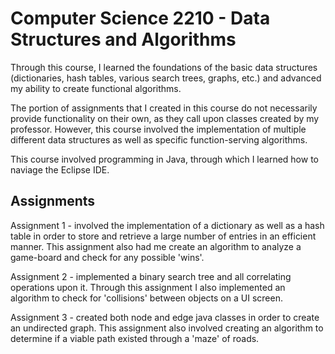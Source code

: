 # Computer Science 2210 - Data Structures and Algorithms

Through this course, I learned the foundations of the basic data structures (dictionaries, hash tables, various search trees, graphs, etc.) and advanced my ability to create functional algorithms.

The portion of assignments that I created in this course do not necessarily provide functionality on their own, as they call upon classes created by my professor. However, this course involved the implementation of multiple different data structures as well as specific function-serving algorithms.

This course involved programming in Java, through which I learned how to naviage the Eclipse IDE.

## Assignments

Assignment 1 - involved the implementation of a dictionary as well as a hash table in order to store and retrieve a large number of entries in an efficient manner. This assignment also had me create an algorithm to analyze a game-board and check for any possible 'wins'.

Assignment 2 - implemented a binary search tree and all correlating operations upon it. Through this assignment I also implemented an algorithm to check for 'collisions' between objects on a UI screen.

Assignment 3 - created both node and edge java classes in order to create an undirected graph. This assignment also involved creating an algorithm to determine if a viable path existed through a 'maze' of roads.
